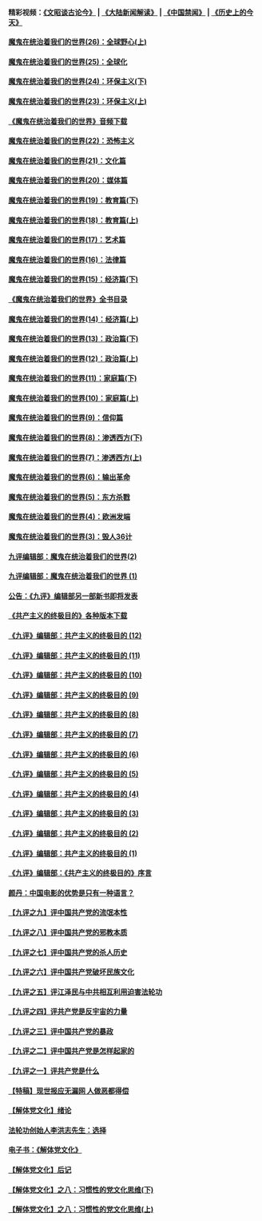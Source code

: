 #### 精彩视频：[《文昭谈古论今》](https://github.com/gfw-breaker/wenzhao/blob/master/README.md?t=12191531) | [《大陆新闻解读》](https://github.com/gfw-breaker/ntdtv-comedy/blob/master/README.md?t=12191531) | [《中国禁闻》](https://github.com/gfw-breaker/ntdtv-news/blob/master/README.md?t=12191531) | [《历史上的今天》](https://github.com/gfw-breaker/today-in-history/blob/master/README.md?t=12191531) 

#### [魔鬼在统治着我们的世界(26)：全球野心(上)](../pages/nsc422/n10900318.md?t=12191531) 

#### [魔鬼在统治着我们的世界(25)：全球化](../pages/nsc422/n10788205.md?t=12191531) 

#### [魔鬼在统治着我们的世界(24)：环保主义(下)](../pages/nsc422/n10695307.md?t=12191531) 

#### [魔鬼在统治着我们的世界(23)：环保主义(上)](../pages/nsc422/n10688613.md?t=12191531) 

#### [《魔鬼在统治着我们的世界》音频下载](../pages/nsc422/n10635553.md?t=12191531) 

#### [魔鬼在统治着我们的世界(22)：恐怖主义](../pages/nsc422/n10614727.md?t=12191531) 

#### [魔鬼在统治着我们的世界(21)：文化篇](../pages/nsc422/n10597706.md?t=12191531) 

#### [魔鬼在统治着我们的世界(20)：媒体篇](../pages/nsc422/n10586579.md?t=12191531) 

#### [魔鬼在统治着我们的世界(19)：教育篇(下)](../pages/nsc422/n10564808.md?t=12191531) 

#### [魔鬼在统治着我们的世界(18)：教育篇(上)](../pages/nsc422/n10526970.md?t=12191531) 

#### [魔鬼在统治着我们的世界(17)：艺术篇](../pages/nsc422/n10499093.md?t=12191531) 

#### [魔鬼在统治着我们的世界(16)：法律篇](../pages/nsc422/n10485969.md?t=12191531) 

#### [魔鬼在统治着我们的世界(15)：经济篇(下)](../pages/nsc422/n10469975.md?t=12191531) 

#### [《魔鬼在统治着我们的世界》全书目录](../pages/nsc422/n10464261.md?t=12191531) 

#### [魔鬼在统治着我们的世界(14)：经济篇(上)](../pages/nsc422/n10457370.md?t=12191531) 

#### [魔鬼在统治着我们的世界(13)：政治篇(下)](../pages/nsc422/n10448270.md?t=12191531) 

#### [魔鬼在统治着我们的世界(12)：政治篇(上)](../pages/nsc422/n10444576.md?t=12191531) 

#### [魔鬼在统治着我们的世界(11)：家庭篇(下)](../pages/nsc422/n10440961.md?t=12191531) 

#### [魔鬼在统治着我们的世界(10)：家庭篇(上)](../pages/nsc422/n10435448.md?t=12191531) 

#### [魔鬼在统治着我们的世界(9)：信仰篇](../pages/nsc422/n10432159.md?t=12191531) 

#### [魔鬼在统治着我们的世界(8)：渗透西方(下)](../pages/nsc422/n10429603.md?t=12191531) 

#### [魔鬼在统治着我们的世界(7)：渗透西方(上)](../pages/nsc422/n10426013.md?t=12191531) 

#### [魔鬼在统治着我们的世界(6)：输出革命](../pages/nsc422/n10421536.md?t=12191531) 

#### [魔鬼在统治着我们的世界(5)：东方杀戮](../pages/nsc422/n10417707.md?t=12191531) 

#### [魔鬼在统治着我们的世界(4)：欧洲发端](../pages/nsc422/n10414890.md?t=12191531) 

#### [魔鬼在统治着我们的世界(3)：毁人36计](../pages/nsc422/n10411583.md?t=12191531) 

#### [九评编辑部：魔鬼在统治着我们的世界(2)](../pages/nsc422/n10410036.md?t=12191531) 

#### [九评编辑部：魔鬼在统治着我们的世界 (1)](../pages/nsc422/n10406825.md?t=12191531) 

#### [公告：《九评》编辑部另一部新书即将发表](../pages/nsc422/n10405104.md?t=12191531) 

#### [《共产主义的终极目的》各种版本下载](../pages/nsc422/n10022138.md?t=12191531) 

#### [《九评》编辑部：共产主义的终极目的 (12)](../pages/nsc422/n9933272.md?t=12191531) 

#### [《九评》编辑部：共产主义的终极目的 (11)](../pages/nsc422/n9924973.md?t=12191531) 

#### [《九评》编辑部：共产主义的终极目的 (10)](../pages/nsc422/n9920883.md?t=12191531) 

#### [《九评》编辑部：共产主义的终极目的 (9)](../pages/nsc422/n9916363.md?t=12191531) 

#### [《九评》编辑部：共产主义的终极目的 (8)](../pages/nsc422/n9912488.md?t=12191531) 

#### [《九评》编辑部：共产主义的终极目的 (7)](../pages/nsc422/n9901176.md?t=12191531) 

#### [《九评》编辑部：共产主义的终极目的 (6)](../pages/nsc422/n9899359.md?t=12191531) 

#### [《九评》编辑部：共产主义的终极目的 (5)](../pages/nsc422/n9893174.md?t=12191531) 

#### [《九评》编辑部：共产主义的终极目的 (4)](../pages/nsc422/n9891246.md?t=12191531) 

#### [《九评》编辑部：共产主义的终极目的 (3)](../pages/nsc422/n9879879.md?t=12191531) 

#### [《九评》编辑部：共产主义的终极目的 (2)](../pages/nsc422/n9876205.md?t=12191531) 

#### [《九评》编辑部：共产主义的终极目的 (1)](../pages/nsc422/n9865857.md?t=12191531) 

#### [《九评》编辑部：《共产主义的终极目的》序言](../pages/nsc422/n9862666.md?t=12191531) 

#### [颜丹：中国电影的优势是只有一种语言？](../pages/nsc422/n9583062.md?t=12191531) 

#### [【九评之九】评中国共产党的流氓本性](../pages/nsc422/n737542.md?t=12191531) 

#### [【九评之八】评中国共产党的邪教本质](../pages/nsc422/n735942.md?t=12191531) 

#### [【九评之七】评中国共产党的杀人历史](../pages/nsc422/n733806.md?t=12191531) 

#### [【九评之六】评中国共产党破坏民族文化](../pages/nsc422/n731667.md?t=12191531) 

#### [【九评之五】评江泽民与中共相互利用迫害法轮功](../pages/nsc422/n730058.md?t=12191531) 

#### [【九评之四】评共产党是反宇宙的力量](../pages/nsc422/n727814.md?t=12191531) 

#### [【九评之三】评中国共产党的暴政](../pages/nsc422/n725597.md?t=12191531) 

#### [【九评之二】评中国共产党是怎样起家的](../pages/nsc422/n723946.md?t=12191531) 

#### [【九评之一】评共产党是什么](../pages/nsc422/n722529.md?t=12191531) 

#### [【特稿】现世报应无漏网 人做恶都得偿](../pages/nsc422/n4215167.md?t=12191531) 

#### [【解体党文化】绪论](../pages/nsc422/n1449356.md?t=12191531) 

#### [法轮功创始人李洪志先生：选择](../pages/nsc422/n3580738.md?t=12191531) 

#### [电子书：《解体党文化》](../pages/nsc422/n1573484.md?t=12191531) 

#### [【解体党文化】后记](../pages/nsc422/n1531999.md?t=12191531) 

#### [【解体党文化】之八：习惯性的党文化思维(下)](../pages/nsc422/n1526477.md?t=12191531) 

#### [【解体党文化】之八：习惯性的党文化思维(上)](../pages/nsc422/n1520631.md?t=12191531) 

